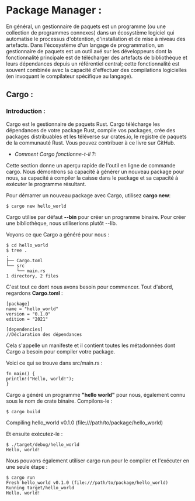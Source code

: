 # Package Manager : 

En général, un gestionnaire de paquets est un programme (ou une collection de programmes connexes) dans un écosystème logiciel qui automatise le processus d'obtention, d'installation et de mise à niveau des artefacts. Dans l'écosystème d'un langage de programmation, un gestionnaire de paquets est un outil axé sur les développeurs dont la fonctionnalité principale est de télécharger des artefacts de bibliothèque et leurs dépendances depuis un référentiel central; cette fonctionnalité est souvent combinée avec la capacité d'effectuer des compilations logicielles (en invoquant le compilateur spécifique au langage).

## Cargo : 
### Introduction : 
Cargo est le gestionnaire de paquets Rust. Cargo télécharge les dépendances de votre package Rust, compile vos packages, crée des packages distribuables et les téléverse sur crates.io, le registre de paquets de la communauté Rust. Vous pouvez contribuer à ce livre sur GitHub.
- _Comment Cargo fonctionne-t-il ?:_

Cette section donne un aperçu rapide de l'outil en ligne de commande cargo. Nous démontrons sa capacité à générer un nouveau package pour nous, sa capacité à compiler la caisse dans le package et sa capacité à exécuter le programme résultant.

Pour démarrer un nouveau package avec Cargo, utilisez **cargo new**:

```$ cargo new hello_world```

Cargo utilise par défaut **--bin** pour créer un programme binaire. Pour créer une bibliothèque, nous utiliserions plutôt --lib.

Voyons ce que Cargo a généré pour nous :
```
$ cd hello_world
$ tree .
.
├── Cargo.toml
└── src
    └── main.rs
1 directory, 2 files
```

C'est tout ce dont nous avons besoin pour commencer. Tout d'abord, regardons **Cargo.toml** :
```
[package]
name = "hello_world"
version = "0.1.0"
edition = "2021"

[dependencies]
//Déclaration des dépendances
```
Cela s'appelle un manifeste et il contient toutes les métadonnées dont Cargo a besoin pour compiler votre package.

Voici ce qui se trouve dans src/main.rs :
```
fn main() {
println!("Hello, world!");
}
```
Cargo a généré un programme **"hello world"** pour nous, également connu sous le nom de crate binaire. Compilons-le :
```
$ cargo build
```
Compiling hello_world v0.1.0 (file:///path/to/package/hello_world)

Et ensuite exécutez-le :
```
$ ./target/debug/hello_world
Hello, world!
```
Nous pouvons également utiliser cargo run pour le compiler et l'exécuter en une seule étape :
```
$ cargo run
Fresh hello_world v0.1.0 (file:///path/to/package/hello_world)
Running target/hello_world
Hello, world!
```